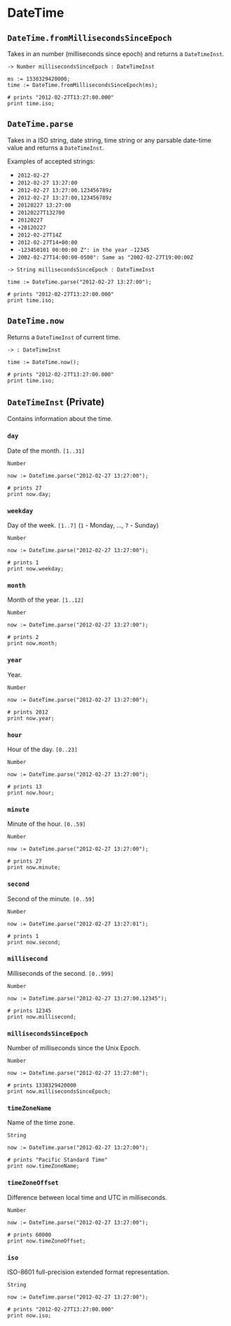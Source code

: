 # DateTime

## `DateTime.fromMillisecondsSinceEpoch`

Takes in an number (milliseconds since epoch) and returns a `DateTimeInst`.

```title="Signature"
-> Number millisecondsSinceEpoch : DateTimeInst
```

```title="Example"
ms := 1330329420000;
time := DateTime.fromMillisecondsSinceEpoch(ms);

# prints "2012-02-27T13:27:00.000"
print time.iso;
```

## `DateTime.parse`

Takes in a ISO string, date string, time string or any parsable date-time value and returns a `DateTimeInst`.

Examples of accepted strings:

-   `2012-02-27`
-   `2012-02-27 13:27:00`
-   `2012-02-27 13:27:00.123456789z`
-   `2012-02-27 13:27:00,123456789z`
-   `20120227 13:27:00`
-   `20120227T132700`
-   `20120227`
-   `+20120227`
-   `2012-02-27T14Z`
-   `2012-02-27T14+00:00`
-   `-123450101 00:00:00 Z": in the year -12345`
-   `2002-02-27T14:00:00-0500": Same as "2002-02-27T19:00:00Z`

```title="Signature"
-> String millisecondsSinceEpoch : DateTimeInst
```

```title="Example"
time := DateTime.parse("2012-02-27 13:27:00");

# prints "2012-02-27T13:27:00.000"
print time.iso;
```

## `DateTime.now`

Returns a `DateTimeInst` of current time.

```title="Signature"
-> : DateTimeInst
```

```title="Example"
time := DateTime.now();

# prints "2012-02-27T13:27:00.000"
print time.iso;
```

## `DateTimeInst` (Private)

Contains information about the time.

### `day`

Date of the month. `[1..31]`

```title="Signature"
Number
```

```title="Example"
now := DateTime.parse("2012-02-27 13:27:00");

# prints 27
print now.day;
```

### `weekday`

Day of the week. `[1..7]` (`1` - Monday, ..., `7` - Sunday)

```title="Signature"
Number
```

```title="Example"
now := DateTime.parse("2012-02-27 13:27:00");

# prints 1
print now.weekday;
```

### `month`

Month of the year. `[1..12]`

```title="Signature"
Number
```

```title="Example"
now := DateTime.parse("2012-02-27 13:27:00");

# prints 2
print now.month;
```

### `year`

Year.

```title="Signature"
Number
```

```title="Example"
now := DateTime.parse("2012-02-27 13:27:00");

# prints 2012
print now.year;
```

### `hour`

Hour of the day. `[0..23]`

```title="Signature"
Number
```

```title="Example"
now := DateTime.parse("2012-02-27 13:27:00");

# prints 13
print now.hour;
```

### `minute`

Minute of the hour. `[0..59]`

```title="Signature"
Number
```

```title="Example"
now := DateTime.parse("2012-02-27 13:27:00");

# prints 27
print now.minute;
```

### `second`

Second of the minute. `[0..59]`

```title="Signature"
Number
```

```title="Example"
now := DateTime.parse("2012-02-27 13:27:01");

# prints 1
print now.second;
```

### `millisecond`

Milliseconds of the second. `[0..999]`

```title="Signature"
Number
```

```title="Example"
now := DateTime.parse("2012-02-27 13:27:00.12345");

# prints 12345
print now.millisecond;
```

### `millisecondsSinceEpoch`

Number of milliseconds since the Unix Epoch.

```title="Signature"
Number
```

```title="Example"
now := DateTime.parse("2012-02-27 13:27:00");

# prints 1330329420000
print now.millisecondsSinceEpoch;
```

### `timeZoneName`

Name of the time zone.

```title="Signature"
String
```

```title="Example"
now := DateTime.parse("2012-02-27 13:27:00");

# prints "Pacific Standard Time"
print now.timeZoneName;
```

### `timeZoneOffset`

Difference between local time and UTC in milliseconds.

```title="Signature"
Number
```

```title="Example"
now := DateTime.parse("2012-02-27 13:27:00");

# prints 60000
print now.timeZoneOffset;
```

### `iso`

ISO-8601 full-precision extended format representation.

```title="Signature"
String
```

```title="Example"
now := DateTime.parse("2012-02-27 13:27:00");

# prints "2012-02-27T13:27:00.000"
print now.iso;
```
